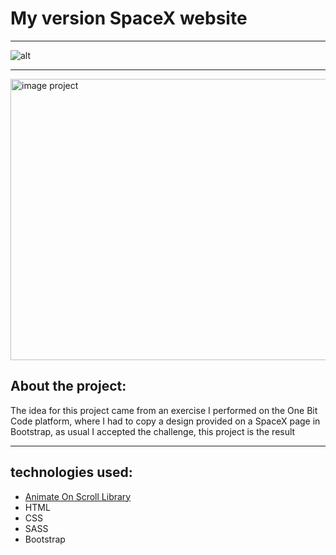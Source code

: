 # My version SpaceX website

_______

![alt](https://img.shields.io/badge/MIT-License-green)

_____

<img src="./src/assets/images/mySpaceX-readme.gif" width="650px" height="450px" alt="image project">

## About the project:

The idea for this project came from an exercise I performed on the One Bit Code platform, where I had to copy a design provided on a SpaceX page in Bootstrap, as usual I accepted the challenge, this project is the result

_______

## technologies used:
* <a href="https://michalsnik.github.io/aos/?_gl=1*1qn13ca*_ga*MTM0MDk5NDY1NS4xNjcyMTcxNjI4*_ga_37GXT4VGQK*MTY4NzI2NDk1NC4xMTMuMS4xNjg3MjY2NDI3LjAuMC4w" target="_blank">Animate On Scroll Library</a>
* HTML
* CSS
* SASS
* Bootstrap
